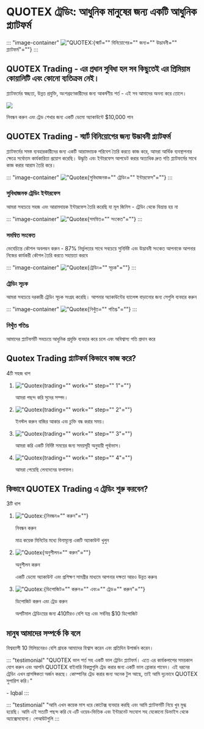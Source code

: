 # QUOTEX ট্রেডিং: আধুনিক মানুষের জন্য একটি আধুনিক প্ল্যাটফর্ম

::: \"image-container\"
!["QUOTEX:](\%22quotex-platform.png\%22){স্মার্ট="" বিনিয়োগের=""
জন্য="" উদ্ভাবনী="" প্ল্যাটফর্ম"=""}
:::

## QUOTEX Trading - এর প্রধান সুবিধা হল সব কিছুতেই এর প্রিমিয়াম কোয়ালিটি এবং কোনো ব্যতিক্রম নেই।

প্ল্যাটফর্মের স্বচ্ছতা, উন্নত প্রযুক্তি, অংশগ্রহণকারীদের জন্য আকর্ষণীয় শর্ত - এই সব
আমাদের অনন্য করে তোলে।

[![](https://static.quotex.io/files/4_en/300_250.jpg)](https://traff.sbs/brokerqxlid)

নিবন্ধন করুন এবং ট্রেড শেখার জন্য একটি ডেমো অ্যাকাউন্টে \$10,000 পান

## QUOTEX Trading - স্মার্ট বিনিয়োগের জন্য উদ্ভাবনী প্ল্যাটফর্ম

প্ল্যাটফর্মের সমস্ত ব্যবহারকারীদের জন্য একটি আরামদায়ক পরিবেশ তৈরি করতে কাজ
করে, আমরা আর্থিক ব্যবস্থাপনার ক্ষেত্রে সর্বোত্তম কার্যকারিতা প্রয়োগ করেছি। উদ্ধৃতি
এবং ইন্টারফেস আপডেট করার অত্যধিক দ্রুত গতি প্ল্যাটফর্মের সাথে কাজ করার আরাম
তৈরি করে।

::: \"image-container\"
!["Quotex](\%22quotex-trading.png\%22){সুবিধাজনক="" ট্রেডিং=""
ইন্টারফেস"=""}
:::

### সুবিধাজনক ট্রেডিং ইন্টারফেস

আমরা সবচেয়ে সহজ এবং আরামদায়ক ইন্টারফেস তৈরি করেছি যা মূল জিনিস - ট্রেডিং
থেকে বিভ্রান্ত হয় না

::: \"image-container\"
!["Quotex](\%22quotex-signal.png\%22){সমন্বিত="" সংকেত"=""}
:::

### সমন্বিত সংকেত

ভেবেচিন্তে কৌশল অবলম্বন করুন - 87% নির্ভুলতার সাথে সবচেয়ে সুনির্দিষ্ট এবং
উদ্ভাবনী সংকেত আপনাকে আপনার নিজের কার্যকরী কৌশল তৈরি করতে সহায়তা করবে

::: \"image-container\"
!["Quotex](\%22quotex-indicators.png\%22){ট্রেডিং="" সূচক"=""}
:::

### ট্রেডিং সূচক

আমরা সবচেয়ে দরকারী ট্রেডিং সূচক সংগ্রহ করেছি। আপনার অ্যাকাউন্টের ব্যালেন্স
বাড়ানোর জন্য সেগুলি ব্যবহার করুন

::: \"image-container\"
!["Quotex](\%22quotex-speed.png\%22){নিখুঁত="" গতিs"=""}
:::

### নিখুঁত গতিs

আমাদের প্ল্যাটফর্মটি সবচেয়ে আধুনিক প্রযুক্তি ব্যবহার করে চলে এবং অবিশ্বাস্য গতি
প্রদান করে

## Quotex Trading প্ল্যাটফর্ম কিভাবে কাজ করে?

4টি সহজ ধাপ

1.  !["Quotex](\%22quotex-work-1.png\%22){trading="" work="" step=""
    1"=""}

    আমরা পছন্দ করি সুদের সম্পদ।

2.  !["Quotex](\%22quotex-work-2.png\%22){trading="" work="" step=""
    2"=""}

    ইনস্টল করুন বাজির আকার এবং চুক্তি বন্ধ করার সময়।

3.  !["Quotex](\%22quotex-work-3.png\%22){trading="" work="" step=""
    3"=""}

    আমরা করি একটি নির্দিষ্ট সময়ের জন্য সময়সূচী অনুযায়ী পূর্বাভাস।

4.  !["Quotex](\%22quotex-work-4.png\%22){trading="" work="" step=""
    4"=""}

    আমরা পেয়েছি লেনদেনের ফলাফল।

## কিভাবে QUOTEX Trading এ ট্রেডিং শুরু করবেন?

3টি ধাপ

1.  !["Quotex:](\%22quotex-signup.png\%22){নিবন্ধন="" করুন"=""}

    নিবন্ধন করুন

    মাত্র কয়েক মিনিটের মধ্যে বিনামূল্যে একটি অ্যাকাউন্ট খুলুন

2.  !["Quotex](\%22quotex-deposit.png\%22){অনুশীলন="" করুন"=""}

    অনুশীলন করুন

    একটি ডেমো অ্যাকাউন্ট এবং প্রশিক্ষণ সামগ্রীর মাধ্যমে আপনার দক্ষতা আরও উন্নত
    করুন৷

3.  !["Quotex:](\%22quotex-practice.png\%22){ডিপোজিট="" করুন=""
    এবং="" ট্রেড="" করুন"=""}

    ডিপোজিট করুন এবং ট্রেড করুন

    অপটিমাল ট্রেডিংয়ের জন্য 410টিরও বেশি যন্ত্র এবং সর্বনিম্ন \$10 ডিপোজিট

## মানুষ আমাদের সম্পর্কে কি বলে

বিশ্বব্যাপী 10 মিলিয়নেরও বেশি গ্রাহক আমাদের বিশ্বাস করেন এবং প্রতিদিন উপার্জন
করেন।

::: \"testimonial\"
"QUOTEX ভাল শর্ত সহ একটি ভাল ট্রেডিং প্ল্যাটফর্ম। এতে এর কার্যকলাপের সময়কাল
যোগ করুন এবং আপনি QUOTEX বাইনারি বিকল্পগুলি ট্রেড করার জন্য একটি ভাল ব্রোকার
পাবেন। এই ধরনের ট্রেডিং এখন প্রাসঙ্গিকতা অর্জন করছে। কোম্পানির ট্রেড করার জন্য
অনেক টুল আছে, তাই আমি দৃঢ়ভাবে QUOTEX সুপারিশ করি।"

\- Iqbal
:::

::: \"testimonial\"
"আমি এখন কয়েক মাস ধরে কোটেক্স ব্যবহার করছি এবং আমি প্ল্যাটফর্মটি নিয়ে খুব
মুগ্ধ হয়েছি। আমি এই সত্যটি পছন্দ করি যে এটি ওয়েব-ভিত্তিক এবং ইন্টারনেট সংযোগ
সহ যেকোনো ডিভাইস থেকে অ্যাক্সেসযোগ্য। পেআউটগুলি
:::


